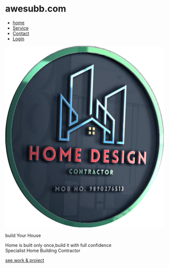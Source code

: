 # awesubb.com
<html>


<head>

<link rel="stylesheet" href="mobile.css">

</head>

<body>

<div class=main>   



<ul>
<li> <a href=""> home</a></li>


<li><a href=> Service </a> </li>

<li>  <a href="cont.html"> Contact </a> 
</li>

<li> <a href="khan.html"> Login </a> </li>


</ul>


</div>
 
<div class="hh">
<img src="logo.png" >
 
</div>

<div class="info">
<p>
build Your House
</p>

</div>

<div class="para">
<p>
Home is built only once,build it with full confidence<br>
Specialist Home Building Contractor

</p>
</div>


<div class="work">
<a href="">

see work & project 

</a>
</div>










</body>

</html>
